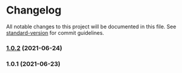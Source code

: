 # Changelog

All notable changes to this project will be documented in this file. See [standard-version](https://github.com/conventional-changelog/standard-version) for commit guidelines.

### [1.0.2](https://github.com/darielmedr/api-playground/compare/v1.0.1...v1.0.2) (2021-06-24)

### 1.0.1 (2021-06-23)
